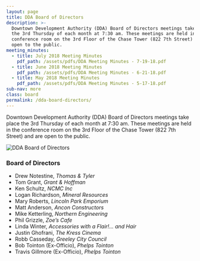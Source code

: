 ```yaml
---
layout: page
title: DDA Board of Directors
description: >-
  Downtown Development Authority (DDA) Board of Directors meetings take place
  the 3rd Thursday of each month at 7:30 am. These meetings are held in the
  conference room on the 3rd Floor of the Chase Tower (822 7th Street) and are
  open to the public.
meeting_minutes:
  - title: July 2018 Meeting Minutes
    pdf_path: /assets/pdfs/DDA Meeting Minutes - 7-19-18.pdf
  - title: June 2018 Meeting Minutes
    pdf_path: /assets/pdfs/DDA Meeting Minutes - 6-21-18.pdf
  - title: May 2018 Meeting Minutes
    pdf_path: /assets/pdfs/DDA Meeting Minutes - 5-17-18.pdf
sub-nav: more
class: board
permalink: /dda-board-directors/
---
```


Downtown Development Authority (DDA) Board of Directors meetings take place the 3rd Thursday of each month at 7:30 am. These meetings are held in the conference room on the 3rd Floor of the Chase Tower (822 7th Street) and are open to the public.

![DDA Board of Directors](/assets/versions/greeley-dda-board-2---x0-0-1421-606-1200-512x---.jpg)

### Board of Directors

* Drew Notestine, *Thomas & Tyler*
* Tom Grant, *Grant & Hoffman*
* Ken Schultz, *NCMC Inc*
* Logan Richardson, *Mineral Resources*
* Mary Roberts, *Lincoln Park Emporium*
* Matt Anderson, *Ancon Constructors*
* Mike Ketterling, *Northern Engineering*
* Phil Grizzle, *Zoe’s Cafe*
* Linda Winter, *Accessories with a Flair!… and Hair*
* Justin Ghofrani, *The Kress Cinema*
* Robb Casseday, *Greeley City Council*
* Bob Tointon (Ex-Officio), *Phelps Tointon*
* Travis Gillmore (Ex-Officio), *Phelps Tointon*